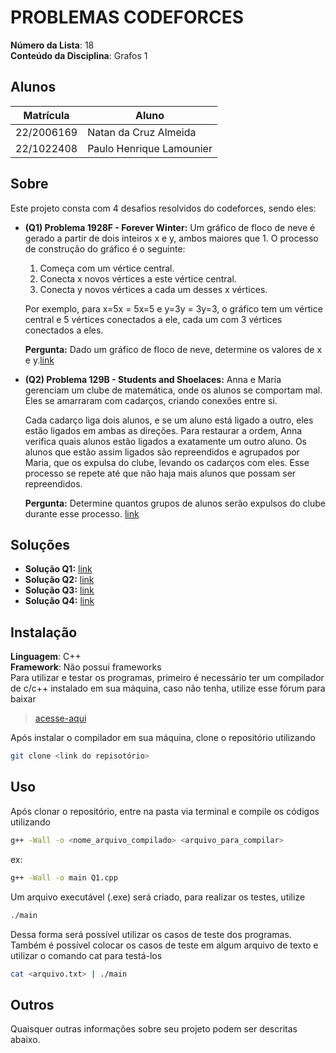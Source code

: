 # PROBLEMAS CODEFORCES

**Número da Lista**: 18<br>
**Conteúdo da Disciplina**: Grafos 1<br>

## Alunos
| Matrícula  | Aluno                    |
| ---------- | ------------------------ |
| 22/2006169 | Natan da Cruz Almeida    |
| 22/1022408 | Paulo Henrique Lamounier |

## Sobre 
Este projeto consta com 4 desafios resolvidos do codeforces, sendo eles:
+ **(Q1) Problema 1928F - Forever Winter:** Um gráfico de floco de neve é gerado a partir de dois inteiros x e y, ambos maiores que 1. O processo de construção do gráfico é o seguinte:
  
	1. Começa com um vértice central.
	2. Conecta x novos vértices a este vértice central.
	3. Conecta y novos vértices a cada um desses x vértices.

	Por exemplo, para x=5x = 5x=5 e y=3y = 3y=3, o gráfico tem um vértice central e 5 vértices conectados a ele, cada um com 3 vértices conectados a eles.

	**Pergunta:** Dado um gráfico de floco de neve, determine os valores de x e y.[link](https://codeforces.com/problemset/problem/1829/F) 

+ **(Q2) Problema 129B - Students and Shoelaces:**  Anna e Maria gerenciam um clube de matemática, onde os alunos se comportam mal. Eles se amarraram com cadarços, criando conexões entre si. 

	Cada cadarço liga dois alunos, e se um aluno está ligado a outro, eles estão ligados em ambas as direções. Para restaurar a ordem, Anna verifica quais alunos estão ligados a exatamente um outro aluno. Os alunos que estão assim ligados são repreendidos e agrupados por Maria, que os expulsa do clube, levando os cadarços com eles. Esse processo se repete até que não haja mais alunos que possam ser repreendidos. 

	**Pergunta:** Determine quantos grupos de alunos serão expulsos do clube durante esse processo.  [link](https://codeforces.com/problemset/problem/129/B)

## Soluções
* **Solução Q1:** [link]()
* **Solução Q2:** [link]()
* **Solução Q3:** [link]()
* **Solução Q4:** [link]()
## Instalação 
**Linguagem**: C++<br>
**Framework**: Não possui frameworks<br>
Para utilizar e testar os programas, primeiro é necessário ter um compilador de c/c++ instalado em sua máquina, caso não tenha, utilize esse fórum para baixar

> [acesse-aqui](https://www.geeksforgeeks.org/installing-mingw-tools-for-c-c-and-changing-environment-variable/)

Após instalar o compilador em sua máquina, clone o repositório utilizando

``` bash
git clone <link do repisotório>
```

## Uso 
Após clonar o repositório, entre na pasta via terminal e compile os códigos utilizando

``` bash
g++ -Wall -o <nome_arquivo_compilado> <arquivo_para_compilar>
```

ex: 

``` bash
g++ -Wall -o main Q1.cpp
```

Um arquivo executável (.exe) será criado, para realizar os testes, utilize

```bash
./main
```

Dessa forma será possível utilizar os casos de teste dos programas. Também é possível colocar os casos de teste em algum arquivo de texto e utilizar o comando cat para testá-los

``` bash
cat <arquivo.txt> | ./main
```

## Outros 
Quaisquer outras informações sobre seu projeto podem ser descritas abaixo.




